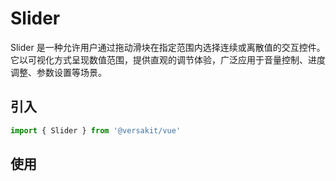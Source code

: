 # Slider

Slider 是一种允许用户通过拖动滑块在指定范围内选择连续或离散值的交互控件。它以可视化方式呈现数值范围，提供直观的调节体验，广泛应用于音量控制、进度调整、参数设置等场景。

## 引入

```typeScript
import { Slider } from '@versakit/vue'
```

## 使用

<demo vue="./example/index.vue" />

